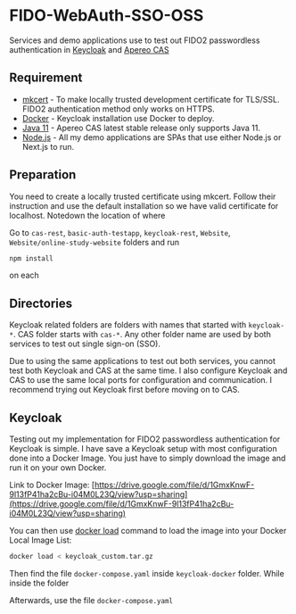 #  FIDO-WebAuth-SSO-OSS
Services and demo applications use to test out FIDO2 passwordless authentication in [Keycloak](https://github.com/keycloak/keycloak) and [Apereo CAS](https://github.com/apereo/cas)

## Requirement
* [mkcert](https://github.com/FiloSottile/mkcert) - To make locally trusted development certificate for TLS/SSL. FIDO2 authentication method only works on HTTPS.
* [Docker](https://www.docker.com/) - Keycloak installation use Docker to deploy.
* [Java 11](https://www.oracle.com/java/technologies/javase/jdk11-archive-downloads.html) - Apereo CAS latest stable release only supports Java 11.
* [Node.js](https://nodejs.org/en) - All my demo applications are SPAs that use either Node.js or Next.js to run.

## Preparation
You need to create a locally trusted certificate using mkcert. Follow their instruction and use the default installation so we have valid certificate for localhost. Notedown the location of where 

Go to `cas-rest`, `basic-auth-testapp`, `keycloak-rest`, `Website`, `Website/online-study-website` folders and run
```zsh
npm install
```
on each 

## Directories
Keycloak related folders are folders with names that started with `keycloak-*`. CAS folder starts with `cas-*`. Any other folder name are used by both services to test out single sign-on (SSO).

Due to using the same applications to test out both services, you cannot test both Keycloak and CAS at the same time. I also configure Keycloak and CAS to use the same local ports for configuration and communication. I recommend trying out Keycloak first before moving on to CAS.

## Keycloak
Testing out my implementation for FIDO2 passwordless authentication for Keycloak is simple. I have save a Keycloak setup with most configuration done into a Docker Image. You just have to simply download the image and run it on your own Docker.

Link to Docker Image: [https://drive.google.com/file/d/1GmxKnwF-9l13fP41ha2cBu-i04M0L23Q/view?usp=sharing](https://drive.google.com/file/d/1GmxKnwF-9l13fP41ha2cBu-i04M0L23Q/view?usp=sharing)

You can then use [docker load](https://docs.docker.com/engine/reference/commandline/load/) command to load the image into your Docker Local Image List:
```zsh
docker load < keycloak_custom.tar.gz
```

Then find the file `docker-compose.yaml` inside `keycloak-docker` folder. While inside the folder

Afterwards, use the file `docker-compose.yaml`